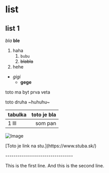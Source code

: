# list
## list 1

_bla_
**ble**

1. haha
    1. `bubu`
    2. ~~blabla~~
2. hehe

 * _gigi_
   * **gege**

<p> toto ma byt prva veta <p>
    toto druha
     ~huhuhu~

| tabulka | toto je bla |
| ------- | -----:|
| 1 lll | som pan |

![Image](http://url/a.png)

<p>[Toto je link na stu.](https://www.stuba.sk/)<p>
---------------------------------
<p>This is the first line.
And this is the second line.</p>


